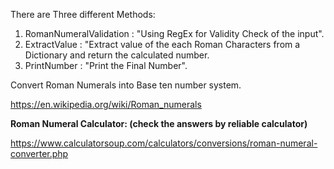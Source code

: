 There are Three different Methods:
1. RomanNumeralValidation : "Using RegEx for Validity Check of the input".
2. ExtractValue : "Extract value of the each Roman Characters from a Dictionary and return the calculated number.
4. PrintNumber : "Print the Final Number".

Convert Roman Numerals into Base ten number system.

https://en.wikipedia.org/wiki/Roman_numerals

**Roman Numeral Calculator: (check the answers by reliable calculator)**

https://www.calculatorsoup.com/calculators/conversions/roman-numeral-converter.php

